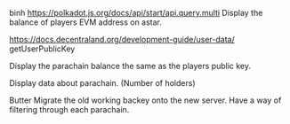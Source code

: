 binh
https://polkadot.js.org/docs/api/start/api.query.multi
Display the balance of players EVM address on astar.

https://docs.decentraland.org/development-guide/user-data/
getUserPublicKey

Display the parachain balance the same as the players public key.

Display data about parachain.
(Number of holders)


Butter
Migrate the old working backey onto the new server.
Have a way of filtering through each parachain.